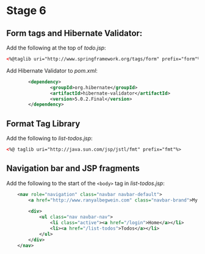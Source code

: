 # Stage 6

Form tags and Hibernate Validator:
---

Add the following at the top of *todo.jsp*:

```xml
<%@taglib uri="http://www.springframework.org/tags/form" prefix="form"%>
```

Add Hibernate Validator to *pom.xml*:

```xml
		<dependency>
    			<groupId>org.hibernate</groupId>
    			<artifactId>hibernate-validator</artifactId>
    			<version>5.0.2.Final</version>
 		</dependency>
```

Format Tag Library
---

Add the following to *list-todos.jsp*:

```xml
<%@ taglib uri="http://java.sun.com/jsp/jstl/fmt" prefix="fmt"%>
```

Navigation bar and JSP fragments
---

Add the following to the start of the `<body>` tag in *list-todos.jsp*:

```xml
	<nav role="navigation" class="navbar navbar-default">
		<a href="http://www.ranyalbegwein.com" class="navbar-brand">My Todos</a>
	
		<div>
			<ul class="nav navbar-nav">
				<li class="active"><a href="/login">Home</a></li>
				<li><a href="/list-todos">Todos</a></li>
			</ul>
		</div>
	</nav>
```
